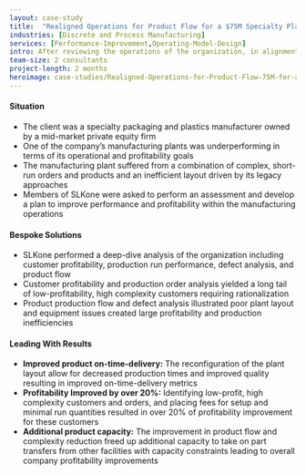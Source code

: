 ```yaml
---
layout: case-study
title:  "Realigned Operations for Product Flow for a $75M Specialty Plastics Packaging Manufacturer"
industries: [Discrete and Process Manufacturing]
services: [Performance-Improvement,Operating-Model-Design]
intro: After reviewing the operations of the organization, in alignment with future production needs and sales pipelines, a manufacturing shop floor reconfiguration project was embarked on resulting in improved performance, delivery, and profitability
team-size: 2 consultants
project-length: 2 months
heroimage: case-studies/Realigned-Operations-for-Product-Flow-75M-for-a-Specialty-Plastics-Packaging-Manufacturer.jpg
---
```


#### Situation
- The client was a specialty packaging and plastics manufacturer owned by a mid-market private equity firm
- One of the company’s manufacturing plants was underperforming in terms of its operational and profitability goals
- The manufacturing plant suffered from a combination of complex, short-run orders and products and an inefficient layout driven by its legacy approaches
- Members of SLKone were asked to perform an assessment and develop a plan to improve performance and profitability within the manufacturing operations

#### Bespoke Solutions
- SLKone performed a deep-dive analysis of the organization including customer profitability, production run performance, defect analysis, and product flow
- Customer profitability and production order analysis yielded a long tail of low-profitability, high complexity customers requiring rationalization
- Product production flow and defect analysis illustrated poor plant layout and equipment issues created large profitability and production inefficiencies

#### Leading With Results
- **Improved product on-time-delivery:**  The reconfiguration of the plant layout allow for decreased production times and improved quality resulting in improved on-time-delivery metrics
- **Profitability Improved by over 20%:**  Identifying low-profit, high complexity customers and orders, and placing fees for setup and minimal run quantities resulted in over 20% of profitability improvement for these customers
- **Additional product capacity:** The improvement in product flow and complexity reduction freed up additional capacity to take on part transfers from other facilities with capacity constraints leading to overall company profitability improvements
